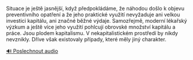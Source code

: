 
Situace je ještě jasnější, když předpokládáme, že náhodou došlo k objevu preventivního opatření a že jeho praktické využití nevyžaduje ani velkou investici kapitálu, ani značné běžné výdaje. Samozřejmě, moderní lékařský výzkum a ještě více jeho využití pohlcují obrovské množství kapitálu a práce. Jsou plodem kapitalismu. V nekapitalistickém prostředí by nikdy nevznikly. Dříve však existovaly případy, které měly jiný charakter.

[🔊 Poslechnout audio](/data/7-paragraphs/audio/chapter_133/para_009-Situace-je-jet-jasnj-kdy-pedpokldme-e.mp3)

